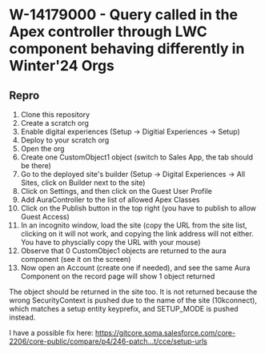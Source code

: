 # W-14179000 - Query called in the Apex controller through LWC component behaving differently in Winter'24 Orgs

## Repro
1. Clone this repository
2. Create a scratch org
3. Enable digital experiences (Setup -> Digitial Experiences -> Setup)
4. Deploy to your scratch org
5. Open the org
6. Create one CustomObject1 object (switch to Sales App, the tab should be there)
7. Go to the deployed site's builder (Setup -> Digital Experiences -> All Sites, click on Builder next to the site)
8. Click on Settings, and then click on the Guest User Profile
9. Add AuraController to the list of allowed Apex Classes
10. Click on the Publish button in the top right (you have to publish to allow Guest Access)
11. In an incognito window, load the site (copy the URL from the site list, clicking on it will not work, and copying the link address will not either. You have to physcially copy the URL with your mouse)
12. Observe that 0 CustomObjec1 objects are returned to the aura component (see it on the screen)
13. Now open an Account (create one if needed), and see the same Aura Component on the record page will show 1 object returned


The object should be returned in the site too.  It is not returned because the wrong SecurityContext is pushed due to the name of the site (10kconnect), which matches a setup entity keyprefix, and SETUP_MODE is pushed instead.

I have a possible fix here: https://gitcore.soma.salesforce.com/core-2206/core-public/compare/p4/246-patch...t/cce/setup-urls